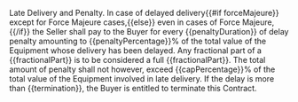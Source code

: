 Late Delivery and Penalty. In case of delayed delivery{{#if forceMajeure}} except for Force Majeure cases,{{else}} even in cases of Force Majeure,{{/if}} the Seller shall pay to the Buyer for every {{penaltyDuration}} of delay penalty amounting to {{penaltyPercentage}}% of the total value of the Equipment whose delivery has been delayed. Any fractional part of a {{fractionalPart}} is to be considered a full {{fractionalPart}}. The total amount of penalty shall not however, exceed {{capPercentage}}% of the total value of the Equipment involved in late delivery. If the delay is more than {{termination}}, the Buyer is entitled to terminate this Contract.